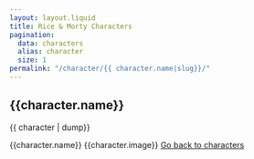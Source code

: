 ```yaml
---
layout: layout.liquid
title: Rice & Morty Characters
pagination:
  data: characters
  alias: character
  size: 1
permalink: "/character/{{ character.name|slug}}/"
---
```


## {{character.name}}

{{ character | dump}}

{{character.name}}
{{character.image}}
<a href="/characters"> Go back to characters </a>
